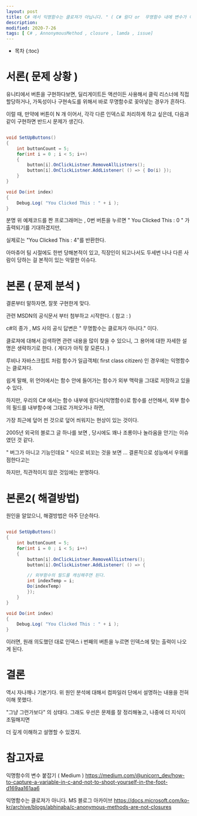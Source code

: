 ```yaml
---
layout: post
title: C# 에서 익명함수는 클로져가 아닙니다. " ( C# 람다 or  무명함수 내에 변수가 이상해요 " ) 
description: 
modified: 2020-7-26
tags: [ C# , AnnonymousMethod , closure , lamda , issue] 
---
```


* 목차
{:toc}


# 서론( 문제 상황 )

유니티에서 버튼을 구현하다보면, 딜리게이트든 액션이든 사용해서 클릭 리스너에 직접 할당하거나, 가독성이나 구현속도를 위해서 바로 무명함수로 꽂아넣는 경우가 흔하다.

이럴 때, 만약에 버튼이 N 개 이어서, 각각 다른 인덱스로 처리하게 하고 싶은데, 다음과 같이 구현하면 반드시 문제가 생긴다.

```csharp

void SetUpButtons()
{
	int buttonCount = 5;
	for(int i = 0 ; i < 5; i++)
	{
		button[i].OnClickListner.RemoveAllListners();
		button[i].OnClickListner.AddListener( () => { Do(i) });
	}
}

void Do(int index)
{
	Debug.Log( "You Clicked This : " + i ); 
}

```

분명 위 예제코드를 짠 프로그래머는 , 0번 버튼을 누르면 " You Clicked This : 0 " 가 출력되기를 기대하겠지만,

실제로는 "You Clicked This : 4"를 반환한다.

아마츄어 팀 시절에도 한번 당해본적이 있고, 직장인이 되고나서도 두세번 나나 다른 사람이 당하는 걸 본적이 있는 악랄한 이슈다.

# 본론 ( 문제 분석 ) 

결론부터 말하자면, 잘못 구현한게 맞다.

관련 MSDN의 공식문서 부터 첨부하고 시작한다.  ( 참고 : )

c#의 종가 , MS 사의 공식 답변은 " 무명함수는 클로져가 아니다." 이다.

클로져에 대해서 검색하면 관련 내용을 많이 찾을 수 있으니, 그 용어에 대한  자세한 설명은 생략하기로 한다. ( 게다가 아직 잘 모른다. )

루비나 자바스크립트 처럼 함수가 일급객체( first class citizen) 인 경우에는 익명함수는 클로져다.

쉽게 말해,  위 언어에서는 함수 안에 들어가는 함수가 외부 맥락을 그대로 저장하고 있을 수 있다.

하지만, 우리의 C# 에서는 함수 내부에 람다식(익명함수)로 함수를 선언해서, 외부 함수의 필드를 내부함수에 그대로 가져오거나 하면,

가장 최근에 덮어 씐 것으로 덮어 씌워지는 현상이 있는 것이다.

2005년 외국의 블로그 글 하나를 보면 , 당시에도  꽤나 조롱이나 놀라움을 안기는 이슈였던 것 같다.

" 버그가 아니고 기능인데요 " 식으로 비꼬는 것을 보면 ... 결론적으로 성능에서 우위를 점한다고는

하지만, 직관적이지 않은 것임에는 분명하다.

# 본론2( 해결방법) 

원인을 알았으니, 해결방법은 아주 단순하다.

```csharp

void SetUpButtons()
{
	int buttonCount = 5;
	for(int i = 0 ; i < 5; i++)
	{
		button[i].OnClickListner.RemoveAllListners();
		button[i].OnClickListner.AddListener( () => {

		// 외부함수의 필드를 캐싱해주면 된다.
		int indexTemp = i;
		Do(indexTemp)
		});
	}
}

void Do(int index)
{
	Debug.Log( "You Clicked This : " + i ); 
}

```

이러면, 원래 의도했던 대로 인덱스 i 번째의 버튼을 누르면 인덱스에 맞는 출력이 나오게 된다.

# 결론

역시 자나깨나 기본기다. 위 원인 분석에 대해서 컴파일러 단에서 설명하는 내용을 전혀 이해 못했다.

"그냥 그런가보다" 의 상태다. 그래도 우선은 문제를 잘 정리해놓고, 나중에 더 지식이 조밀해지면

더 깊게 이해하고 설명할 수 있겠지.


# 참고자료

익명함수의 변수 붙잡기 ( Medium ) 
https://medium.com/@unicorn_dev/how-to-capture-a-variable-in-c-and-not-to-shoot-yourself-in-the-foot-d169aa161aa6

익명함수는 클로져가 아니다. MS 블로그 아카이브 
https://docs.microsoft.com/ko-kr/archive/blogs/abhinaba/c-anonymous-methods-are-not-closures
